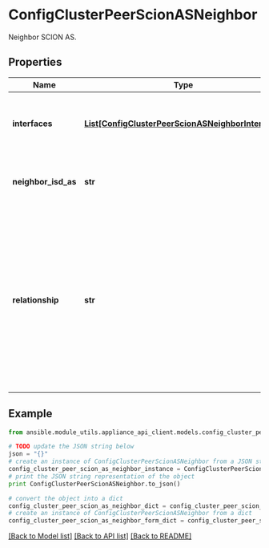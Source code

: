# ConfigClusterPeerScionASNeighbor

Neighbor SCION AS.

## Properties
Name | Type | Description | Notes
------------ | ------------- | ------------- | -------------
**interfaces** | [**List[ConfigClusterPeerScionASNeighborInterface]**](ConfigClusterPeerScionASNeighborInterface.md) | The list of interfaces on the peer for this neighbor AS. | [optional] 
**neighbor_isd_as** | **str** | ISD-AS number of the neighbor AS. | 
**relationship** | **str** | The relationship to the neighbor AS. If the local AS is core, this value must either be CORE or CHILD. If the local is non-core, this value must either be PARENT, CHILD or PEER. | 

## Example

```python
from ansible.module_utils.appliance_api_client.models.config_cluster_peer_scion_as_neighbor import ConfigClusterPeerScionASNeighbor

# TODO update the JSON string below
json = "{}"
# create an instance of ConfigClusterPeerScionASNeighbor from a JSON string
config_cluster_peer_scion_as_neighbor_instance = ConfigClusterPeerScionASNeighbor.from_json(json)
# print the JSON string representation of the object
print ConfigClusterPeerScionASNeighbor.to_json()

# convert the object into a dict
config_cluster_peer_scion_as_neighbor_dict = config_cluster_peer_scion_as_neighbor_instance.to_dict()
# create an instance of ConfigClusterPeerScionASNeighbor from a dict
config_cluster_peer_scion_as_neighbor_form_dict = config_cluster_peer_scion_as_neighbor.from_dict(config_cluster_peer_scion_as_neighbor_dict)
```
[[Back to Model list]](../README.md#documentation-for-models) [[Back to API list]](../README.md#documentation-for-api-endpoints) [[Back to README]](../README.md)


